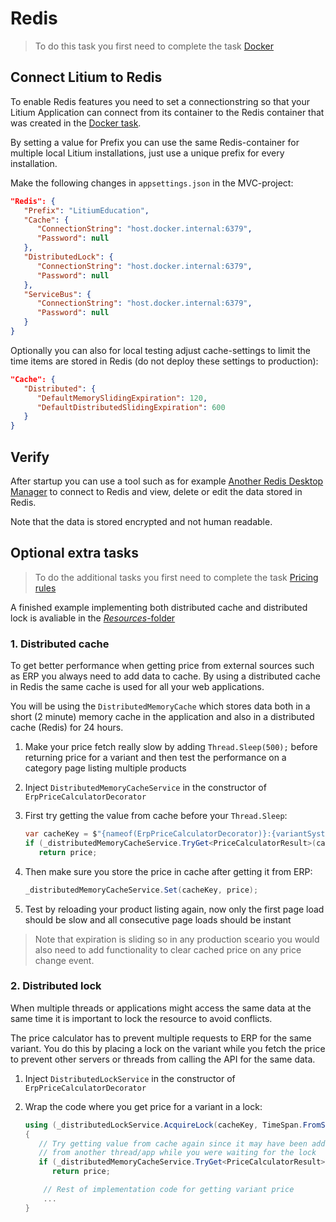 # Redis

> To do this task you first need to complete the task [Docker](../Docker)

## Connect Litium to Redis

To enable Redis features you need to set a connectionstring so that your Litium Application can connect from its container to the Redis container that was created in the [Docker task](../Docker).

By setting a value for Prefix you can use the same Redis-container for multiple local Litium installations, just use a unique prefix for every installation.

Make the following changes in `appsettings.json` in the MVC-project:

   ```JSON
   "Redis": {
      "Prefix": "LitiumEducation",
      "Cache": {
         "ConnectionString": "host.docker.internal:6379",
         "Password": null
      },
      "DistributedLock": {
         "ConnectionString": "host.docker.internal:6379",
         "Password": null
      },
      "ServiceBus": {
         "ConnectionString": "host.docker.internal:6379",
         "Password": null
      }
   }
   ```

Optionally you can also for local testing adjust cache-settings to limit the time items are stored in Redis (do not deploy these settings to production):

```JSON
"Cache": {
   "Distributed": {
      "DefaultMemorySlidingExpiration": 120,
      "DefaultDistributedSlidingExpiration": 600
   }
}
```

## Verify

After startup you can use a tool such as for example [Another Redis Desktop Manager](https://github.com/qishibo/AnotherRedisDesktopManager) to connect to Redis and view, delete or edit the data stored in Redis.

Note that the data is stored encrypted and not human readable.

## Optional extra tasks

> To do the additional tasks you first need to complete the task [Pricing rules](../Pricing%20rules)

A finished example implementing both distributed cache and distributed lock is avaliable in the [_Resources_-folder](Resources/ErpPriceCalculatorDecorator.cs)

### 1. Distributed cache

To get better performance when getting price from external sources such as ERP you always need to add data to cache. By using a distributed cache in Redis the same cache is used for all your web applications.

You will be using the `DistributedMemoryCache` which stores data both in a short (2 minute) memory cache in the application and also in a distributed cache (Redis) for 24 hours.

1. Make your price fetch really slow by adding `Thread.Sleep(500);` before returning price for a variant and then test the performance on a category page listing multiple products
1. Inject `DistributedMemoryCacheService` in the constructor of `ErpPriceCalculatorDecorator`
1. First try getting the value from cache before your `Thread.Sleep`:

   ```C#
   var cacheKey = $"{nameof(ErpPriceCalculatorDecorator)}:{variantSystemId}";
   if (_distributedMemoryCacheService.TryGet<PriceCalculatorResult>(cacheKey, out var price))
      return price;
   ```

1. Then make sure you store the price in cache after getting it from ERP:

   ```C#
   _distributedMemoryCacheService.Set(cacheKey, price);
   ```

1. Test by reloading your product listing again, now only the first page load should be slow and all consecutive page loads should be instant

> Note that expiration is sliding so in any production sceario you would also need to add functionality to clear cached price on any price change event.

### 2. Distributed lock

When multiple threads or applications might access the same data at the same time it is important to lock the resource to avoid conflicts.

The price calculator has to prevent multiple requests to ERP for the same variant. You do this by placing a lock on the variant while you fetch the price to prevent other servers or threads from calling the API for the same data.

1. Inject `DistributedLockService` in the constructor of `ErpPriceCalculatorDecorator`
1. Wrap the code where you get price for a variant in a lock:

   ```C#
   using (_distributedLockService.AcquireLock(cacheKey, TimeSpan.FromSeconds(10)))
   {
      // Try getting value from cache again since it may have been added
      // from another thread/app while you were waiting for the lock
      if (_distributedMemoryCacheService.TryGet<PriceCalculatorResult>(cacheKey, out price))
         return price;

       // Rest of implementation code for getting variant price
       ...
   }
   ```
